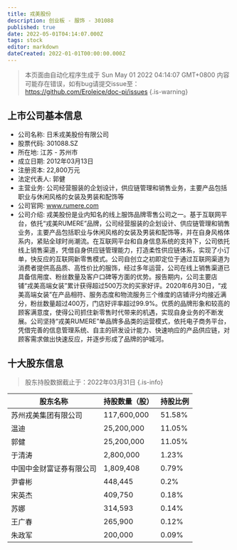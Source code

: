 ```yaml
---
title: 戎美股份
description: 创业板 - 服饰 - 301088
published: true
date: 2022-05-01T04:14:07.000Z
tags: stock
editor: markdown
dateCreated: 2022-01-01T00:00:00.000Z
---
```


> 本页面由自动化程序生成于 Sun May 01 2022 04:14:07 GMT+0800
> 内容可能存在错误，如有bug请提交issue至：https://github.com/Eroleice/doc-pi/issues
{.is-warning}

## 上市公司基本信息
- 公司名称: 日禾戎美股份有限公司
- 股票代码: 301088.SZ
- 所在地: 江苏 - 苏州市
- 成立日期: 2012年03月13日
- 注册资本: 22,800万元
- 法定代表人: 郭健
- 主营业务: 公司经营服装的企划设计，供应链管理和销售业务，主要产品包括职业与休闲风格的女装及男装和配饰等
- 公司官网: www.rumere.com
- 公司介绍: 戎美股份是业内知名的线上服饰品牌零售公司之一。基于互联网平台，依托“戎美RUMERE”品牌，公司经营服装的企划设计、供应链管理和销售业务，主要产品包括职业与休闲风格的女装及男装和配饰等，并在自身风格体系内，紧贴全球时尚潮流。在互联网平台和自身信息系统的支持下，公司依托线上销售渠道，凭借自身供应链管理能力，打造柔性供应链体系，实现了小订单，快反应的互联网新零售模式。公司自创立之初即定位于通过互联网渠道为消费者提供高品质、高性价比的服饰，经过多年运营，公司在线上销售渠道已具备信用度、粉丝数量及客户口碑等方面的优势。报告期内，公司主要店铺“戎美高端女装”累计获得超过500万次的买家好评。2020年6月30日，“戎美高端女装”在产品相符、服务态度和物流服务三个维度的店铺评分均接近满分，粉丝数量超过400万，门店好评率超过99.9%。优质的品牌形象和较高的顾客满意度，使得公司抓住新零售时代带来的机遇，实现自身业务的不断发展。公司坚持“戎美RUMERE”单品牌多品类的运营模式，依托电子商务平台，凭借完善的信息管理系统、自主的研发设计能力、快速响应的产品供应链，对顾客需求做出快速反应，并逐步形成了品牌的护城河。


## 十大股东信息
> 股东持股数据截止于：2022年03月31日
{.is-info}

| 股东名称 | 持股数量（股） | 持股比例 |
| --- | --- | --- |
| 苏州戎美集团有限公司 | 117,600,000 | 51.58% |
| 温迪 | 25,200,000 | 11.05% |
| 郭健 | 25,200,000 | 11.05% |
| 于清涛 | 2,800,000 | 1.23% |
| 中国中金财富证券有限公司 | 1,809,408 | 0.79% |
| 尹睿彬 | 448,445 | 0.2% |
| 宋英杰 | 409,750 | 0.18% |
| 苏娜 | 314,593 | 0.14% |
| 王广春 | 265,900 | 0.12% |
| 朱政军 | 200,000 | 0.09% |




